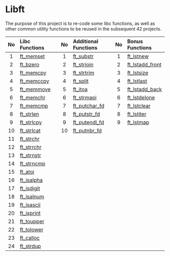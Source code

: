 # Libft
The purpose of this project is to re-code some libc functions, as well as other common utility functions to be reused in the subsequent 42 projects.

| No  | Libc Functions                                                                 |   | No  | Additional Functions                                                                 |   | No  | Bonus Functions                                                                          |
| :-: | :----------------------------------------------------------------------------- | - | :-: | :----------------------------------------------------------------------------------- | - | :-: | :--------------------------------------------------------------------------------------- |
| 1   | [ft_memset](https://github.com/CatAraujoo/42_Libft/blob/main/Libft/ft_memset.c)   |   | 1   | [ft_substr](https://github.com/hanshazairi/42-libft/blob/master/ft_substr.c)         |   | 1   | [ft_lstnew](https://github.com/CatAraujoo/42_Libft/blob/main/Libft/ft_lstnew.c)             |
| 2   | [ft_bzero](https://github.com/CatAraujoo/42_Libft/blob/main/Libft/ft_bzero.c)     |   | 2   | [ft_strjoin](https://github.com/hanshazairi/42-libft/blob/master/ft_strjoin.c)       |   | 2   | [ft_lstadd_front](https://github.com/CatAraujoo/42_Libft/blob/main/Libft/ft_lstadd_front.c) |
| 3   | [ft_memcpy](https://github.com/hanshazairi/42-libft/blob/master/ft_memcpy.c)   |   | 3   | [ft_strtrim](https://github.com/hanshazairi/42-libft/blob/master/ft_strtrim.c)       |   | 3   | [ft_lstsize](https://github.com/CatAraujoo/42_Libft/blob/main/Libft/ft_lstsize.c)           |
| 4   | [ft_memccpy](https://github.com/CatAraujoo/42_Libft/blob/main/Libft/ft_memcpy.c) |   | 4   | [ft_split](https://github.com/hanshazairi/42-libft/blob/master/ft_split.c)           |   | 4   | [ft_lstlast](https://github.com/CatAraujoo/42_Libft/blob/main/Libft/ft_lstlast.c)           |
| 5   | [ft_memmove](https://github.com/CatAraujoo/42_Libft/blob/main/Libft/ft_memmove.c) |   | 5   | [ft_itoa](https://github.com/CatAraujoo/42_Libft/blob/main/Libft/ft_itoa.c)             |   | 5   | [ft_lstadd_back](https://github.com/CatAraujoo/42_Libft/blob/main/Libft/ft_lstadd_back.c)   |
| 6   | [ft_memchr](https://github.com/CatAraujoo/42_Libft/blob/main/Libft/ft_memchr.c)   |   | 6   | [ft_strmapi](https://github.com/hanshazairi/42-libft/blob/master/ft_strmapi.c)       |   | 6   | [ft_lstdelone](https://github.com/CatAraujoo/42_Libft/blob/main/Libft/ft_lstdelone.c)       |
| 7   | [ft_memcmp](https://github.com/CatAraujoo/42_Libft/blob/main/Libft/ft_memcmp.c)   |   | 7   | [ft_putchar_fd](https://github.com/hanshazairi/42-libft/blob/master/ft_putchar_fd.c) |   | 7   | [ft_lstclear](https://github.com/CatAraujoo/42_Libft/blob/main/Libft/ft_lstclear.c)         |
| 8   | [ft_strlen](https://github.com/hanshazairi/42-libft/blob/master/ft_strlen.c)   |   | 8   | [ft_putstr_fd](https://github.com/hanshazairi/42-libft/blob/master/ft_putstr_fd.c)   |   | 8   | [ft_lstiter](https://github.com/CatAraujoo/42_Libft/blob/main/Libft/ft_lstiter.c)           |
| 9   | [ft_strlcpy](https://github.com/hanshazairi/42-libft/blob/master/ft_strlcpy.c) |   | 9   | [ft_putendl_fd](https://github.com/hanshazairi/42-libft/blob/master/ft_putendl_fd.c) |   | 9   | [ft_lstmap](https://github.com/CatAraujoo/42_Libft/blob/main/Libft/ft_lstmap.c)             |
| 10  | [ft_strlcat](https://github.com/hanshazairi/42-libft/blob/master/ft_strlcat.c) |   | 10  | [ft_putnbr_fd](https://github.com/hanshazairi/42-libft/blob/master/ft_putnbr_fd.c)   |   |     |                                                                                          |
| 11  | [ft_strchr](https://github.com/hanshazairi/42-libft/blob/master/ft_strchr.c)   |   |     |                                                                                      |   |     |                                                                                          |
| 12  | [ft_strrchr](https://github.com/hanshazairi/42-libft/blob/master/ft_strrchr.c) |   |     |                                                                                      |   |     |                                                                                          |
| 13  | [ft_strnstr](https://github.com/hanshazairi/42-libft/blob/master/ft_strnstr.c) |   |     |                                                                                      |   |     |                                                                                          |
| 14  | [ft_strncmp](https://github.com/hanshazairi/42-libft/blob/master/ft_strncmp.c) |   |     |                                                                                      |   |     |                                                                                          |
| 15  | [ft_atoi](https://github.com/CatAraujoo/42_Libft/blob/main/Libft/ft_atoi.c)       |   |     |                                                                                      |   |     |                                                                                          |
| 16  | [ft_isalpha](https://github.com/CatAraujoo/42_Libft/blob/main/Libft/ft_isalpha.c) |   |     |                                                                                      |   |     |                                                                                          |
| 17  | [ft_isdigit](https://github.com/CatAraujoo/42_Libft/blob/main/Libft/ft_isdigit.c) |   |     |                                                                                      |   |     |                                                                                          |
| 18  | [ft_isalnum](https://github.com/CatAraujoo/42_Libft/blob/main/Libft/ft_isalnum.c) |   |     |                                                                                      |   |     |                                                                                          |
| 19  | [ft_isascii](https://github.com/CatAraujoo/42_Libft/blob/main/Libft/ft_isascii.c) |   |     |                                                                                      |   |     |                                                                                          |
| 20  | [ft_isprint](https://github.com/CatAraujoo/42_Libft/blob/main/Libft/ft_isprint.c) |   |     |                                                                                      |   |     |                                                                                          |
| 21  | [ft_toupper](https://github.com/hanshazairi/42-libft/blob/master/ft_toupper.c) |   |     |                                                                                      |   |     |                                                                                          |
| 22  | [ft_tolower](https://github.com/hanshazairi/42-libft/blob/master/ft_tolower.c) |   |     |                                                                                      |   |     |                                                                                          |
| 23  | [ft_calloc](https://github.com/CatAraujoo/42_Libft/blob/main/Libft/ft_calloc.c)   |   |     |                                                                                      |   |     |                                                                                          |
| 24  | [ft_strdup](https://github.com/hanshazairi/42-libft/blob/master/ft_strdup.c)   |   |     |                                                                                      |   |     |                                                                                          |

